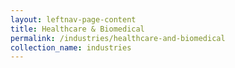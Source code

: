 ```yaml
---
layout: leftnav-page-content
title: Healthcare & Biomedical
permalink: /industries/healthcare-and-biomedical
collection_name: industries
---
```


